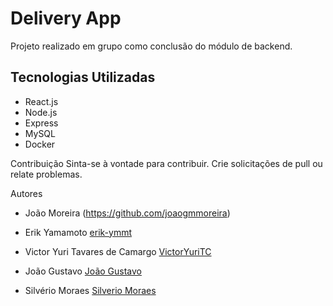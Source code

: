 # Delivery App

Projeto realizado em grupo como conclusão do módulo de backend.

## Tecnologias Utilizadas

- React.js
- Node.js
- Express
- MySQL
- Docker

Contribuição
Sinta-se à vontade para contribuir. Crie solicitações de pull ou relate problemas.

Autores
- João Moreira (https://github.com/joaogmmoreira)

- Erik Yamamoto
  [erik-ymmt](https://github.com/erik-ymmt)

- Victor Yuri Tavares de Camargo
  [VictorYuriTC](https://github.com/VictorYuriTC)

- João Gustavo
  [João Gustavo](https://github.com/Joaogustavo789)

- Silvério Moraes
  [Silverio Moraes](https://github.com/SilverioMoraes)



